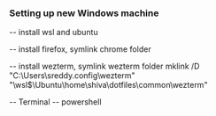 

### Setting up new Windows machine

-- install wsl and ubuntu

-- install firefox, symlink chrome folder

-- install wezterm, symlink wezterm folder
  mklink /D "C:\Users\sreddy\.config\wezterm" "\\wsl$\Ubuntu\home\shiva\dotfiles\common\wezterm"

-- Terminal
-- powershell




